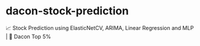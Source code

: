 # dacon-stock-prediction
📈 Stock Prediction using ElasticNetCV, ARIMA, Linear Regression and MLP  | 🥈 Dacon Top 5%
